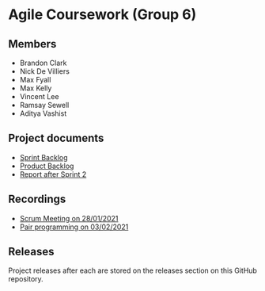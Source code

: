 # Agile Coursework (Group 6)

## Members

- Brandon Clark
- Nick De Villiers
- Max Fyall
- Max Kelly
- Vincent Lee
- Ramsay Sewell
- Aditya Vashist

## Project documents

- [Sprint Backlog](https://docs.google.com/spreadsheets/d/1M5xH9Bg9zTZ0UvXwp2kOdzkR_nU2e_ilgmQ2nu0gdxg/edit?usp=sharing)
- [Product Backlog](https://docs.google.com/spreadsheets/d/14Jr8zu8eO6SIB4UIaB0csx3lswn4VQJnyxzw3Hk2PI4/edit?usp=sharing)
- [Report after Sprint 2](https://docs.google.com/document/d/19YrNhedjIQtjnhp9p1V_KVqUpebSSu6EFmlau4HjBOw/edit?usp=sharing)

## Recordings

- [Scrum Meeting on 28/01/2021](https://youtu.be/uUb8qoi4k-Q)
- [Pair programming on 03/02/2021](https://www.youtube.com/watch?v=3f9bkRnd9Z8)

## Releases

Project releases after each are stored on the releases section on this GitHub repository.
